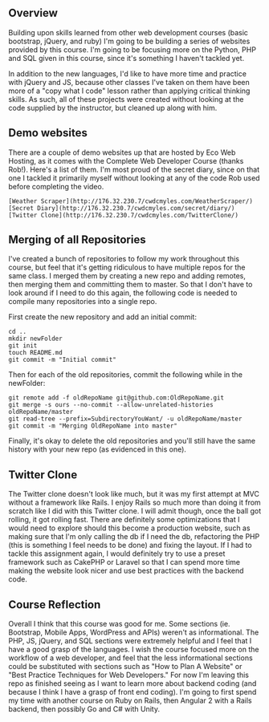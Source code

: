 ## Overview
Building upon skills learned from other web development courses (basic bootstrap, jQuery, and ruby) I'm going to be building a series of websites provided by this course. I'm going to be focusing more on the Python, PHP and SQL given in this course, since it's something I haven't tackled yet.

In addition to the new languages, I'd like to have more time and practice with jQuery and JS, because other classes I've taken on them have been more of a "copy what I code" lesson rather than applying critical thinking skills. As such, all of these projects were created without looking at the code supplied by the instructor, but cleaned up along with him.

## Demo websites
There are a couple of demo websites up that are hosted by Eco Web Hosting, as it comes with the Complete Web Developer Course (thanks Rob!). Here's a list of them. I'm most proud of the secret diary, since on that one I tackled it primarily myself without looking at any of the code Rob used before completing the video.

```
[Weather Scraper](http://176.32.230.7/cwdcmyles.com/WeatherScraper/)
[Secret Diary](http://176.32.230.7/cwdcmyles.com/secret/diary/)
[Twitter Clone](http://176.32.230.7/cwdcmyles.com/TwitterClone/)
```

## Merging of all Repositories
I've created a bunch of repositories to follow my work throughout this course, but feel that it's getting ridiculous to have multiple repos for the same class. I merged them by creating a new repo and adding remotes, then merging them and committing them to master. So that I don't have to look around if I need to do this again, the following code is needed to compile many repositories into a single repo.

First create the new repository and add an initial commit:
```
cd ..
mkdir newFolder
git init
touch README.md
git commit -m "Initial commit"
```
Then for each of the old repositories, commit the following while in the newFolder:
```
git remote add -f oldRepoName git@github.com:OldRepoName.git
git merge -s ours --no-commit --allow-unrelated-histories oldRepoName/master
git read-tree --prefix=SubdirectoryYouWant/ -u oldRepoName/master
git commit -m "Merging OldRepoName into master"
```
Finally, it's okay to delete the old repositories and you'll still have the same history with your new repo (as evidenced in this one).

## Twitter Clone
The Twitter clone doesn't look like much, but it was my first attempt at MVC without a framework like Rails. I enjoy Rails so much more than doing it from scratch like I did with this Twitter clone. I will admit though, once the ball got rolling, it got rolling fast. There are definitely some optimizations that I would need to explore should this become a production website, such as making sure that I'm only calling the db if I need the db, refactoring the PHP (this is something I feel needs to be done) and fixing the layout. If I had to tackle this assignment again, I would definitely try to use a preset framework such as CakePHP or Laravel so that I can spend more time making the website look nicer and use best practices with the backend code.

## Course Reflection
Overall I think that this course was good for me. Some sections (ie. Bootstrap, Mobile Apps, WordPress and APIs) weren't as informational. The PHP, JS, jQuery, and SQL sections were extremely helpful and I feel that I have a good grasp of the languages. I wish the course focused more on the workflow of a web developer, and feel that the less informational sections could be substituted with sections such as "How to Plan A Website" or "Best Practice Techniques for Web Developers." For now I'm leaving this repo as finished seeing as I want to learn more about backend coding (and because I think I have a grasp of front end coding). I'm going to first spend my time with another course on Ruby on Rails, then Angular 2 with a Rails backend, then possibly Go and C# with Unity.
